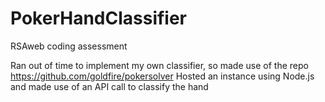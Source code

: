 # PokerHandClassifier
RSAweb coding assessment 

Ran out of time to implement my own classifier, so made use of the repo https://github.com/goldfire/pokersolver
Hosted an instance using Node.js and made use of an API call to classify the hand
